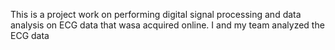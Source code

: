 This is a project work on performing digital signal processing and data analysis on ECG data that wasa acquired online. 
I and my team analyzed the ECG data
